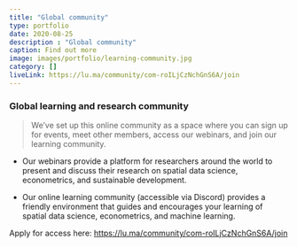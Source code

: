 ```yaml
---
title: "Global community"
type: portfolio
date: 2020-08-25
description : "Global community"
caption: Find out more
image: images/portfolio/learning-community.jpg
category: []
liveLink: https://lu.ma/community/com-roILjCzNchGnS6A/join
---
```



### Global learning and research community

> We’ve set up this online community as a space where you can sign up for events, meet other members,  access our webinars, and join our  learning community.

- Our webinars provide a platform for researchers around the world to present and discuss their research on spatial data science, econometrics, and sustainable development. 

- Our online learning community (accessible via Discord) provides a friendly environment that guides and encourages your learning of spatial data science, econometrics, and machine learning.



Apply for access here: <https://lu.ma/community/com-roILjCzNchGnS6A/join>



